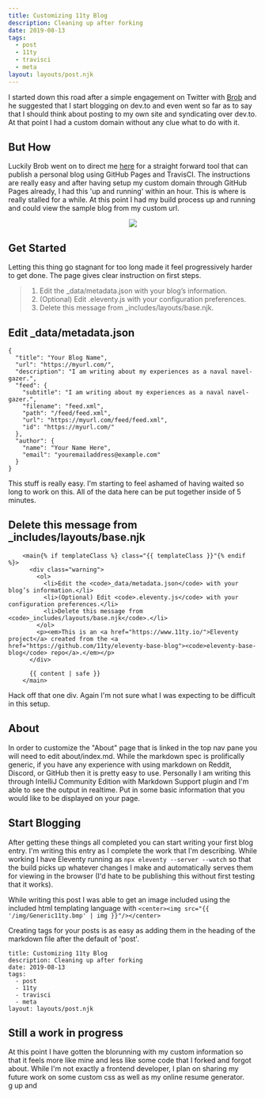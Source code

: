 ```yaml
---  
title: Customizing 11ty Blog  
description: Cleaning up after forking  
date: 2019-08-13  
tags:  
  - post
  - 11ty  
  - travisci  
  - meta  
layout: layouts/post.njk  
---  
```


I started down this road after a simple engagement on Twitter with [Brob](https://dev.to/brob) and he suggested that I start blogging on dev.to and even went so far as to say that I should think about posting to my own site and syndicating over dev.to.  At that point I had a custom domain without any clue what to do with it.

## But How

Luckily Brob went on to direct me [here](https://t.co/ervT8kEx1k?amp=1) for a straight forward tool that can publish a personal blog using GitHub Pages and TravisCI.  The instructions are really easy and after having setup my custom domain through GitHub Pages already, I had this 'up and running' within an hour.  This is where is really stalled for a while. At this point I had my build process up and running and could view the sample blog from my custom url.

<center><img src="{{ 'https://coreydmccarty.dev/blog/img/Generic11ty.bmp' | img }}"/></center>

## Get Started

Letting this thing go stagnant for too long made it feel progressively harder to get done.  The page gives clear instruction on first steps.

>1. Edit the _data/metadata.json with your blog’s information.
>1. (Optional) Edit .eleventy.js with your configuration preferences.
>1. Delete this message from _includes/layouts/base.njk.

## Edit _data/metadata.json

```
{
  "title": "Your Blog Name",
  "url": "https://myurl.com/",
  "description": "I am writing about my experiences as a naval navel-gazer.",
  "feed": {
    "subtitle": "I am writing about my experiences as a naval navel-gazer.",
    "filename": "feed.xml",
    "path": "/feed/feed.xml",
    "url": "https://myurl.com/feed/feed.xml",
    "id": "https://myurl.com/"
  },
  "author": {
    "name": "Your Name Here",
    "email": "youremailaddress@example.com"
  }
}
```

This stuff is really easy.  I'm starting to feel ashamed of having waited so long to work on this. All of the data here can be put together inside of 5 minutes.

## Delete this message from _includes/layouts/base.njk

```
    <main{% if templateClass %} class="{{ templateClass }}"{% endif %}>
      <div class="warning">
        <ol>
          <li>Edit the <code>_data/metadata.json</code> with your blog’s information.</li>
          <li>(Optional) Edit <code>.eleventy.js</code> with your configuration preferences.</li>
          <li>Delete this message from <code>_includes/layouts/base.njk</code>.</li>
        </ol>
        <p><em>This is an <a href="https://www.11ty.io/">Eleventy project</a> created from the <a href="https://github.com/11ty/eleventy-base-blog"><code>eleventy-base-blog</code> repo</a>.</em></p>
      </div>

      {{ content | safe }}
    </main>
```

Hack off that one div.  Again I'm not sure what I was expecting to be difficult in this setup.

## About 

In order to customize the "About" page that is linked in the top nav pane you will need to edit about/index.md. While the markdown spec is prolifically generic, if you have any experience with using markdown on Reddit, Discord, or GitHub then it is pretty easy to use. Personally I am writing this through IntelliJ Community Edition with Markdown Support plugin and I'm able to see the output in realtime. Put in some basic information that you would like to be displayed on your page.

## Start Blogging

After getting these things all completed you can start writing your first blog entry.  I'm writing this entry as I complete the work that I'm describing.  While working I have Eleventy running as `npx eleventy --server --watch` so that the build picks up whatever changes I make and automatically serves them for viewing in the browser (I'd hate to be publishing this without first testing that it works).

While writing this post I was able to get an image included using the included html templating language with `<center><img src="{{ '/img/Generic11ty.bmp' | img }}"/></center>`

Creating tags for your posts is as easy as adding them in the heading of the markdown file after the default of 'post'.

```
title: Customizing 11ty Blog  
description: Cleaning up after forking  
date: 2019-08-13  
tags:  
  - post
  - 11ty  
  - travisci  
  - meta  
layout: layouts/post.njk  
```


## Still a work in progress

At this point I have gotten the blorunning with my custom information so that it feels more like mine and less like some code that I forked and forgot about.  While I'm not exactly a frontend developer, I plan on sharing my future work on some custom css as well as my online resume generator.  
g up and 
